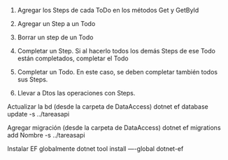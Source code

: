 1. Agregar los Steps de cada ToDo en los métodos Get y GetById

2. Agregar un Step a un Todo

3. Borrar un step de un Todo

4. Completar un Step. Si al hacerlo todos los demás Steps de ese Todo están completados, completar el Todo

5. Completar un Todo. En este caso, se deben completar también todos sus Steps.

6. Llevar a Dtos las operaciones con Steps.

Actualizar la bd (desde la carpeta de DataAccess)
dotnet ef database update -s ../tareasapi

Agregar migración (desde la carpeta de DataAccess)
dotnet ef migrations add Nombre -s ../tareasapi

Instalar EF globalmente
dotnet tool install —-global dotnet-ef
